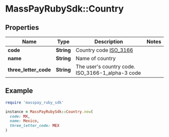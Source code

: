 # MassPayRubySdk::Country

## Properties

| Name | Type | Description | Notes |
| ---- | ---- | ----------- | ----- |
| **code** | **String** | Country code [ISO_3166](https://en.wikipedia.org/wiki/ISO_3166-1_alpha-2) |  |
| **name** | **String** | Name of country |  |
| **three_letter_code** | **String** | The user&#39;s country code. ISO_3166-1_alpha-3 code |  |

## Example

```ruby
require 'masspay_ruby_sdk'

instance = MassPayRubySdk::Country.new(
  code: MX,
  name: Mexico,
  three_letter_code: MEX
)
```

